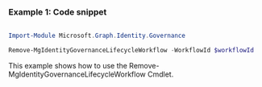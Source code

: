 ### Example 1: Code snippet

```powershell

Import-Module Microsoft.Graph.Identity.Governance

Remove-MgIdentityGovernanceLifecycleWorkflow -WorkflowId $workflowId

```
This example shows how to use the Remove-MgIdentityGovernanceLifecycleWorkflow Cmdlet.

